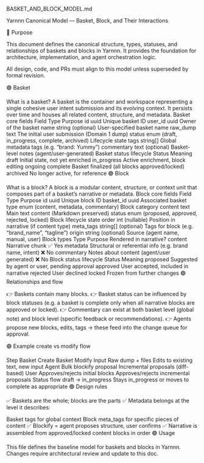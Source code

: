 BASKET_AND_BLOCK_MODEL.md

Yarnnn Canonical Model — Basket, Block, and Their Interactions

🎯 Purpose

This document defines the canonical structure, types, statuses, and relationships of baskets and blocks in Yarnnn.
It provides the foundation for architecture, implementation, and agent orchestration logic.

All design, code, and PRs must align to this model unless superseded by formal revision.

🟣 Basket

What is a basket?
A basket is the container and workspace representing a single cohesive user intent submission and its evolving context.
It persists over time and houses all related content, structure, and metadata.
Basket core fields
Field	Type	Purpose
id	uuid	Unique basket ID
user_id	uuid	Owner of the basket
name	string (optional)	User-specified basket name
raw_dump	text	The initial user submission (Domain 1 dump)
status	enum (draft, in_progress, complete, archived)	Lifecycle state
tags	string[]	Global metadata tags (e.g. “brand: Yummy”)
commentary	text (optional)	Basket-level notes (agent/user-generated)
Basket status lifecycle
Status	Meaning
draft	Initial state, not yet enriched
in_progress	Active enrichment, block editing ongoing
complete	Basket finalized (all blocks approved/locked)
archived	No longer active, for reference
🟣 Block

What is a block?
A block is a modular content, structure, or context unit that composes part of a basket’s narrative or metadata.
Block core fields
Field	Type	Purpose
id	uuid	Unique block ID
basket_id	uuid	Associated basket
type	enum (content, metadata, commentary)	Block category
content	text	Main text content (Markdown preserved)
status	enum (proposed, approved, rejected, locked)	Block lifecycle state
order	int (nullable)	Position in narrative (if content type)
meta_tags	string[] (optional)	Tags for block (e.g. “brand_name”, “tagline”)
origin	string (optional)	Source (agent name, manual, user)
Block types
Type	Purpose	Rendered in narrative?
content	Narrative chunk	✅ Yes
metadata	Structural or referential info (e.g. brand name, intent)	❌ No
commentary	Notes about content (agent/user generated)	❌ No
Block status lifecycle
Status	Meaning
proposed	Suggested by agent or user, pending approval
approved	User accepted, included in narrative
rejected	User declined
locked	Frozen from further changes
🟣 Relationships and flow

👉 Baskets contain many blocks.
👉 Basket status can be influenced by block statuses (e.g. a basket is complete only when all narrative blocks are approved or locked).
👉 Commentary can exist at both basket level (global note) and block level (specific feedback or recommendations).
👉 Agents propose new blocks, edits, tags → these feed into the change queue for approval.

🟣 Example create vs modify flow

Step	Basket Create	Basket Modify
Input	Raw dump + files	Edits to existing text, new input
Agent	Bulk blockify proposal	Incremental proposals (diff-based)
User	Approves/rejects initial blocks	Approves/rejects incremental proposals
Status flow	draft → in_progress	Stays in_progress or moves to complete as appropriate
🟣 Design rules

✅ Baskets are the whole; blocks are the parts
✅ Metadata belongs at the level it describes:

Basket tags for global context
Block meta_tags for specific pieces of content
✅ Blockify = agent proposes structure, user confirms
✅ Narrative is assembled from approved/locked content blocks in order
🟣 Usage

This file defines the baseline model for baskets and blocks in Yarnnn.
Changes require architectural review and update to this doc.